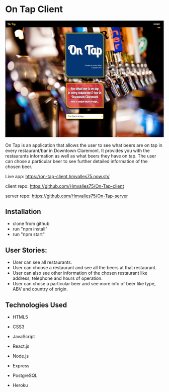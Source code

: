 # On Tap Client

<img src="./src/images/screenshot.JPG" alt="On Tap Screenshot" width="auto">

On Tap is an application that allows the user to see what beers are on tap in every restaurant/bar in Downtown Claremont. It provides you with the restaurants information as well as what beers they have on tap. The user can chose a particular beer to see further detailed information of the chosen beer.

Live app: https://on-tap-client.hmvalles75.now.sh/

client repo: https://github.com/Hmvalles75/On-Tap-client

server repo: https://github.com/Hmvalles75/On-Tap-server

## Installation

- clone from github
- run "npm install"
- run "npm start"

## User Stories:

- User can see all restaurants.
- User can choose a restaurant and see all the beers at that restaurant.
- User can also see other information of the chosen restaurant like address, telephone and hours of operation.
- User can chose a particular beer and see more info of beer like type, ABV and country of origin.

## Technologies Used

- HTML5
- CSS3
- JavaScript

- React.js
- Node.js
- Express
- PostgreSQL
- Heroku
